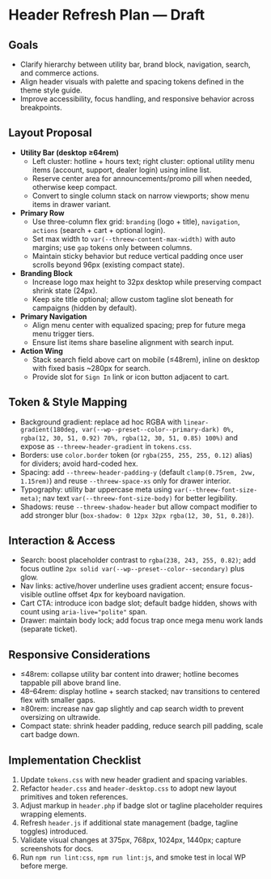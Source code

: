 # Header Refresh Plan — Draft

## Goals
- Clarify hierarchy between utility bar, brand block, navigation, search, and commerce actions.
- Align header visuals with palette and spacing tokens defined in the theme style guide.
- Improve accessibility, focus handling, and responsive behavior across breakpoints.

## Layout Proposal
- **Utility Bar (desktop ≥64rem)**
  - Left cluster: hotline + hours text; right cluster: optional utility menu items (account, support, dealer login) using inline list.
  - Reserve center area for announcements/promo pill when needed, otherwise keep compact.
  - Convert to single column stack on narrow viewports; show menu items in drawer variant.
- **Primary Row**
  - Use three-column flex grid: `branding` (logo + title), `navigation`, `actions` (search + cart + optional login).
  - Set max width to `var(--threew-content-max-width)` with auto margins; use `gap` tokens only between columns.
  - Maintain sticky behavior but reduce vertical padding once user scrolls beyond 96px (existing compact state).
- **Branding Block**
  - Increase logo max height to 32px desktop while preserving compact shrink state (24px).
  - Keep site title optional; allow custom tagline slot beneath for campaigns (hidden by default).
- **Primary Navigation**
  - Align menu center with equalized spacing; prep for future mega menu trigger tiers.
  - Ensure list items share baseline alignment with search input.
- **Action Wing**
  - Stack search field above cart on mobile (≤48rem), inline on desktop with fixed basis ~280px for search.
  - Provide slot for `Sign In` link or icon button adjacent to cart.

## Token & Style Mapping
- Background gradient: replace ad hoc RGBA with `linear-gradient(180deg, var(--wp--preset--color--primary-dark) 0%, rgba(12, 30, 51, 0.92) 70%, rgba(12, 30, 51, 0.85) 100%)` and expose as `--threew-header-gradient` in `tokens.css`.
- Borders: use `color.border` token (or `rgba(255, 255, 255, 0.12)` alias) for dividers; avoid hard-coded hex.
- Spacing: add `--threew-header-padding-y` (default `clamp(0.75rem, 2vw, 1.15rem)`) and reuse `--threew-space-xs` only for drawer interior.
- Typography: utility bar uppercase meta using `var(--threew-font-size-meta)`; nav text `var(--threew-font-size-body)` for better legibility.
- Shadows: reuse `--threew-shadow-header` but allow compact modifier to add stronger blur (`box-shadow: 0 12px 32px rgba(12, 30, 51, 0.28)`).

## Interaction & Access
- Search: boost placeholder contrast to `rgba(238, 243, 255, 0.82)`; add focus outline `2px solid var(--wp--preset--color--secondary)` plus glow.
- Nav links: active/hover underline uses gradient accent; ensure focus-visible outline offset 4px for keyboard navigation.
- Cart CTA: introduce icon badge slot; default badge hidden, shows with count using `aria-live="polite"` span.
- Drawer: maintain body lock; add focus trap once mega menu work lands (separate ticket).

## Responsive Considerations
- ≤48rem: collapse utility bar content into drawer; hotline becomes tappable pill above brand line.
- 48–64rem: display hotline + search stacked; nav transitions to centered flex with smaller gaps.
- ≥80rem: increase nav gap slightly and cap search width to prevent oversizing on ultrawide.
- Compact state: shrink header padding, reduce search pill padding, scale cart badge down.

## Implementation Checklist
1. Update `tokens.css` with new header gradient and spacing variables.
2. Refactor `header.css` and `header-desktop.css` to adopt new layout primitives and token references.
3. Adjust markup in `header.php` if badge slot or tagline placeholder requires wrapping elements.
4. Refresh `header.js` if additional state management (badge, tagline toggles) introduced.
5. Validate visual changes at 375px, 768px, 1024px, 1440px; capture screenshots for docs.
6. Run `npm run lint:css`, `npm run lint:js`, and smoke test in local WP before merge.
